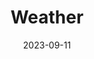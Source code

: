 ---
date: '2023-09-11'
title: 'Weather'
github: 'https://github.com/khafaji-ahmed/weather'
external: ''
tech:
  - Javascript
  - CSS
company: ''
showInProjects: true
---